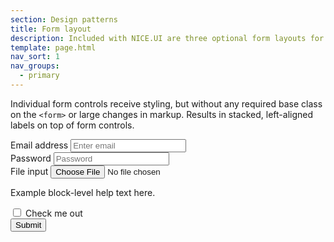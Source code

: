 ```yaml
---
section: Design patterns
title: Form layout
description: Included with NICE.UI are three optional form layouts for common use cases
template: page.html
nav_sort: 1
nav_groups:
  - primary
---
```


Individual form controls receive styling, but without any required base class on the <code>&lt;form&gt;</code> or large changes in markup. Results in stacked, left-aligned labels on top of form controls.

<div class="guide-example">
<form role="form">
<div class="form-group">
<label for="exampleInputEmail">Email address</label>
<input type="email" id="exampleInputEmail" placeholder="Enter email">
</div>
<div class="form-group">
<label for="exampleInputPassword">Password</label>
<input type="password" id="exampleInputPassword" placeholder="Password">
</div>
<div class="form-group">
<label for="exampleInputFile">File input</label>
<input type="file" id="exampleInputFile">
<p class="help-text">Example block-level help text here.</p>
</div>
<div class="form-group checkbox">
<label><input type="checkbox"> Check me out</label>
</div>
<div class="form-group">
<button type="submit" class="btn">Submit</button>
</div>
</form>
</div>
